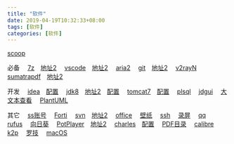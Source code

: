 ```yaml
---
title: "软件"
date: 2019-04-19T10:32:33+08:00
tags: [软件]
categories: [软件]
---
```


[scoop](https://yzlc.buzz/post/note/win/scoop/)

必备
&emsp;[7z](https://7-zip.org)&emsp;[地址2](https://dl.softmgr.qq.com/original/Compression/7z1900-x64.exe)
&emsp;[vscode](https://code.visualstudio.com/docs/?dv=win64)&emsp;[地址2](https://dl.softmgr.qq.com/original/Development/VSCodeUserSetup-x64-1.40.2.exe)
&emsp;[aria2](/files/soft/aria2.zip)
&emsp;[git](https://git-scm.com/download/win)&emsp;[地址2](https://dl.softmgr.qq.com/original/Development/Git-2.25.1-64-bit.exe)
&emsp;[v2rayN](https://github.com/2dust/v2rayN/releases)
&emsp;[sumatrapdf](https://sumatrapdfreader.org/downloadafter.html)&emsp;[地址2](https://sm.myapp.com/original/Office/SumatraPDF-3.1.2-64-install.exe)

开发
&emsp;[idea](https://jetbrains.com/idea/download/download-thanks.html?platform=windowsZip&code=IIC)&emsp;[配置](/post/config/win/idea)
&emsp;[jdk8](https://oracle.com/technetwork/java/javase/downloads/jdk8-downloads-2133151.html)&emsp;[地址2](https://dl.softmgr.qq.com/original/Development/jdk-8u191-windows-x64-8.0.1910.12.exe)&emsp;[配置](/post/config/win/jdk8)
&emsp;[tomcat7](https://archive.apache.org/dist/tomcat/tomcat-7/v7.0.92/bin/apache-tomcat-7.0.92-windows-x64.zip)&emsp;[配置](/post/config/win/tomcat)
&emsp;[plsql](/post/config/win/plsql/)
&emsp;[jdgui](https://github.com/java-decompiler/jd-gui/releases)
&emsp;[大文本查看](http://ghisler.fileburst.com/addons/lister32.zip)
&emsp;[PlantUML](/post/config/win/plsql/PlantUML)

其它
&emsp;[ss账号](https://github.com/selierlin/Share-SSR-V2ray)
&emsp;[Forti](https://fortinet-public.s3.cn-north-1.amazonaws.com.cn/FortiClient_Download/FortiClient_5_6_6_windows_and_macos_system/FortiClientSetup_5.6.6.1167_vpnonly_x64.exe)
&emsp;[svn](https://tortoisesvn.net/downloads.html)&emsp;[地址2](https://dl.softmgr.qq.com/original/Development/TortoiseSVN-1.13.1.28686-x64-svn-1.13.0.msi)
&emsp;[office](https://otp.landian.vip/redirect/download.html)
&emsp;[壁纸](https://microsoft.com/store/productId/9NBLGGH1ZBKW)
&emsp;[ssh](https://mobaxterm.mobatek.net/download-home-edition.html)
&emsp;[录屏](https://microsoft.com/store/productId/9N3SQK8PDS8G)
&emsp;[qq](https://microsoft.com/store/productId/9NHLGF0ZWC5S)
&emsp;[rufus](https://github.com/pbatard/rufus/releases)
&emsp;[向日葵](https://sunlogin.oray.com/personal/download/)
&emsp;[PotPlayer](https://videohelp.com/software/PotPlayer/old-versions#download)&emsp;[地址2](https://dl.softmgr.qq.com/original/Video/PotPlayerSetup64_1.7.16291_1.exe)
&emsp;[charles](https://charlesproxy.com/latest-release/download.do#)&emsp;[配置](/post/config/win/charles)
&emsp;[PDF目录](https://github.com/ifnoelse/pdf-bookmark)
&emsp;[calibre](https://calibre-ebook.com/download_windows)
&emsp;[k2p](https://github.com/hanwckf/rt-n56u)
&emsp;[罗技](https://download01.logi.com/web/ftp/pub/techsupport/gaming/LGS_9.02.65_x64_Logitech.exe)
&emsp;[macOS](https://mirrors.dtops.cc/iso/MacOS/daliansky_macos/)
